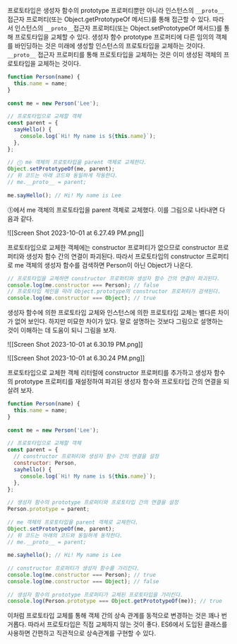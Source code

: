프로토타입은 생성자 함수의 prototype 프로퍼티뿐만 아니라 인스턴스의 `__proto__` 접근자 프로퍼티(또는 Object.getPrototypeOf 메서드)를 통해 접근할 수 있다. 따라서 인스턴스의 `__proto__`접근자 프로퍼티(또는 Object.setPrototypeOf 메서드)를 통해 프로토타입을 교체할 수 있다.
생성자 함수 prototype 프로퍼티에 다른 임의의 객체를 바인딩하는 것은 미래에 생성할 인스턴스의 프로토타입을 교체하는 것이다. `__proto__` 접근자 프로퍼티를 통해 프로토타입을 교체하는 것은 이미 생성된 객체의 프로토타입을 교체하는 것이다.

```javascript
function Person(name) {  
  this.name = name;  
}  
  
const me = new Person('Lee');  
  
// 프로토타입으로 교체할 객체  
const parent = {  
  sayHello() {  
    console.log(`Hi! My name is ${this.name}`);  
  },  
};  
  
// ⓵ me 객체의 프로토타입을 parent 객체로 교체한다.  
Object.setPrototypeOf(me, parent);  
// 위 코드는 아래 코드와 동일하게 작동한다.  
// me.__proto__ = parent;  
  
me.sayHello(); // Hi! My name is Lee
```

⓵에서 me 객체의 프로토타입을 parent 객체로 교체했다. 이를 그림으로 나타내면 다음과 같다.

![[Screen Shot 2023-10-01 at 6.27.49 PM.png]]

프로토타입으로 교체한 객체에는 constructor 프로퍼티가 없으므로 constructor 프로퍼티와 생성자 함수 간의 연결이 파괴된다. 따라서 프로토타입의 constructor 프로퍼티로 me 객체의 생성자 함수를 검색하면 Person이 아닌 Object가 나온다.

```javascript
// 프로토타입을 교체하면 constructor 프로퍼티와 생성자 함수 간의 연결이 파괴된다.
console.log(me.constructor === Person); // false
// 프로토타입 체인을 따라 Object.prototype의 constructor 프로퍼티가 검색된다.
console.log(me.constructor === Object); // true
```

생성자 함수에 의한 프로토타입 교체와 인스턴스에 의한 프로토타입 교체는 별다른 차이가 없어 보인다. 하지만 미묘한 차이가 있다. 말로 설명하는 것보다 그림으로 설명하는 것이 이해하는 데 도움이 되니 그림을 보자.

![[Screen Shot 2023-10-01 at 6.30.19 PM.png]]

![[Screen Shot 2023-10-01 at 6.30.24 PM.png]]

프로토타입으로 교체한 객체 리터럴에 constructor 프로퍼티를 추가하고 생성자 함수의 prototype 프로퍼티를 재설정하여 파괴된 생성자 함수와 프로토타입 간의 연결을 되살려 보자.

```javascript
function Person(name) {  
  this.name = name;  
}  
  
const me = new Person('Lee');  
  
// 프로토타입으로 교체할 객체  
const parent = {  
  // constructor 프로퍼티와 생성자 함수 간의 연결을 설정  
  constructor: Person,  
  sayhello() {  
    console.log(`Hi! My name is ${this.name}`);  
  },  
};  
  
// 생성자 함수의 prototype 프로퍼티와 프로토타입 간의 연결을 설정  
Person.prototype = parent;  
  
// me 객체의 프로토타입을 parent 객체로 교체한다.  
Object.setPrototypeOf(me, parent);  
// 위 코드는 아래의 코드와 동일하게 동작한다.  
// me.__proto__ = parent;  
  
me.sayhello(); // Hi! My name is Lee  
  
// constructor 프로퍼티가 생성자 함수를 가리킨다.  
console.log(me.constructor === Person); // true  
console.log(me.constructor === Object); // false  
  
// 생성자 함수의 prototype 프로퍼티가 교체된 프로토타입을 가리킨다.  
console.log(Person.prototype === Object.getPrototypeOf(me)); // true
```

이처럼 프로토타입 교체를 통해 객체 간의 상속 관계를 동적으로 변경하는 것은 꽤나 번거롭다. 따라서 프로토타입은 직접 교체하지 않는 것이 좋다. ES6에서 도입된 클래스를 사용하면 간편하고 직관적으로 상속관계를 구현할 수 있다.
